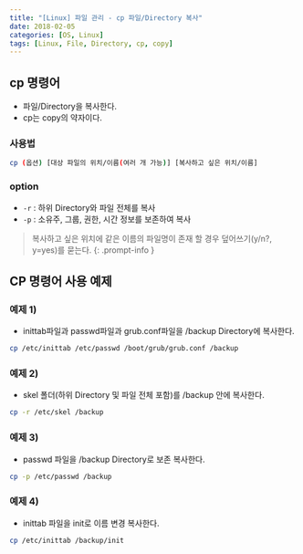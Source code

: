 ```yaml
---
title: "[Linux] 파일 관리 - cp 파일/Directory 복사"
date: 2018-02-05
categories: [OS, Linux]
tags: [Linux, File, Directory, cp, copy]
---
```


## cp 명령어

- 파일/Directory을 복사한다.
- cp는 copy의 약자이다.

### 사용법

```bash
cp (옵션) [대상 파일의 위치/이름(여러 개 가능)] [복사하고 싶은 위치/이름]
```

### option

- `-r` : 하위 Directory와 파일 전체를 복사
- `-p` : 소유주, 그룹, 권한, 시간 정보를 보존하여 복사

> 복사하고 싶은 위치에 같은 이름의 파일명이 존재 할 경우 덮어쓰기(y/n?, y=yes)를 묻는다.
{: .prompt-info }

## CP 명령어 사용 예제
### 예제 1)

- inittab파일과 passwd파일과 grub.conf파일을 /backup Directory에 복사한다.

```bash
cp /etc/inittab /etc/passwd /boot/grub/grub.conf /backup
```

### 예제 2)

- skel 폴더(하위 Directory 및 파일 전체 포함)를 /backup 안에 복사한다.

```bash
cp -r /etc/skel /backup
```

### 예제 3)

- passwd 파일을 /backup Directory로 보존 복사한다.

```bash
cp -p /etc/passwd /backup
```

### 예제 4)

- inittab 파일을 init로 이름 변경 복사한다.

```bash
cp /etc/inittab /backup/init
```